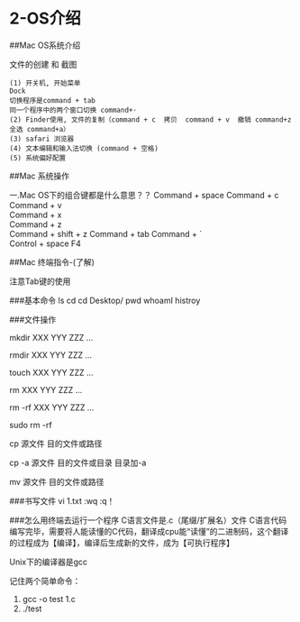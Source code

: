 # 2-OS介绍

##Mac OS系统介绍

文件的创建 和 截图


	(1) 开关机, 开始菜单
	Dock
	切换程序是command + tab
	同一个程序中的两个窗口切换 command+· 
	(2) Finder使用, 文件的复制（command + c  拷贝  command + v  撤销 command+z  全选 command+a） 
	(3) safari 浏览器  
	(4) 文本编辑和输入法切换 (command + 空格)
	(5) 系统偏好配置
	
##Mac 系统操作


一.Mac OS下的组合键都是什么意思？？
Command + space 
Command + c  	 
Command + v      
Command + x    
Command + z       
Command + shift + z 
Command + tab 
Command + `         
Control + space 
F4 								         

##Mac 终端指令-(了解)

注意Tab键的使用

###基本命令
ls 
cd 
cd Desktop/
pwd
whoamI
histroy

###文件操作

mkdir XXX YYY ZZZ …

rmdir XXX YYY ZZZ … 

touch XXX YYY ZZZ … 

rm XXX YYY ZZZ …

rm -rf XXX YYY ZZZ …

sudo rm -rf 

cp 源文件  目的文件或路径

cp -a 源文件 目的文件或目录
目录加-a

mv 源文件  目的文件或路径

###书写文件
vi 1.txt
:wq 
:q！

###怎么用终端去运行一个程序
C语言文件是.c（尾缀/扩展名）文件
C语言代码编写完毕，需要将人能读懂的C代码，翻译成cpu能“读懂”的二进制码，这个翻译的过程成为【编译】，编译后生成新的文件，成为【可执行程序】


Unix下的编译器是gcc

记住两个简单命令：
1. gcc -o test 1.c
1. ./test
















